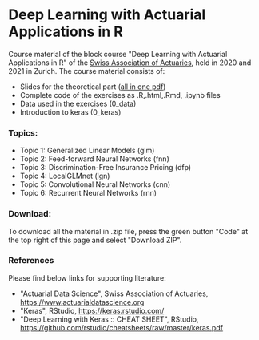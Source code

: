 # Deep Learning with Actuarial Applications in R
Course material of the block course "Deep Learning with Actuarial Applications in R" of the [Swiss Association of Actuaries](www.actuaries.ch), held in 2020 and 2021 in Zurich. The course material consists of:
- Slides for the theoretical part ([all in one pdf](https://github.com/JSchelldorfer/DeepLearningWithActuarialApplications/blob/master/DeepLearningWithActuarialApplications.pdf))
- Complete code of the exercises as .R,.html,.Rmd, .ipynb files
- Data used in the exercises (0_data)
- Introduction to keras (0_keras)

### Topics:
- Topic 1: Generalized Linear Models (glm)
- Topic 2: Feed-forward Neural Networks (fnn)
- Topic 3: Discrimination-Free Insurance Pricing (dfp)
- Topic 4: LocalGLMnet (lgn)
- Topic 5: Convolutional Neural Networks (cnn)
- Topic 6: Recurrent Neural Networks (rnn)

### Download:
To download all the material in .zip file, press the green button "Code" at the top right of this page and select "Download ZIP".

### References
Please find below links for supporting literature:
- "Actuarial Data Science", Swiss Association of Actuaries, https://www.actuarialdatascience.org
- "Keras", RStudio, https://keras.rstudio.com/
- "Deep Learning with Keras :: CHEAT SHEET", RStudio, https://github.com/rstudio/cheatsheets/raw/master/keras.pdf

